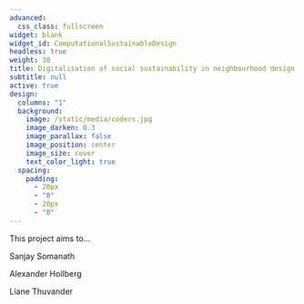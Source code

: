 ```yaml
---
advanced:
  css_class: fullscreen
widget: blank
widget_id: ComputationalSustainableDesign
headless: true
weight: 30
title: Digitalisation of social sustainability in neighbourhood design
subtitle: null
active: true
design:
  columns: "1"
  background:
    image: /static/media/coders.jpg
    image_darken: 0.3
    image_parallax: false
    image_position: center
    image_size: cover
    text_color_light: true
  spacing:
    padding:
      - 20px
      - "0"
      - 20px
      - "0"
---
```

This project aims to...

Sanjay Somanath

Alexander Hollberg

Liane Thuvander